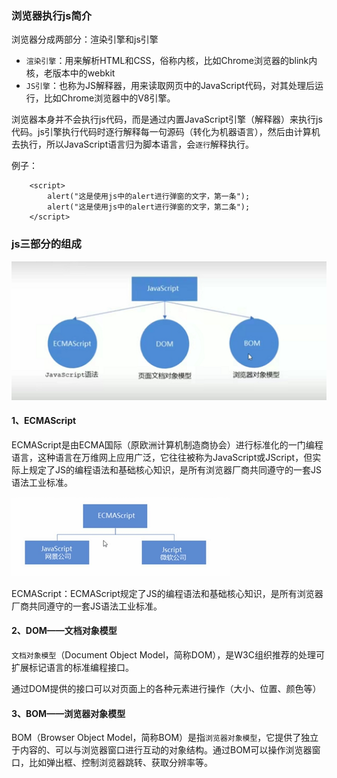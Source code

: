 ### 浏览器执行js简介

浏览器分成两部分：渲染引擎和js引擎

- `渲染引擎`：用来解析HTML和CSS，俗称内核，比如Chrome浏览器的blink内核，老版本中的webkit
- `JS引擎`：也称为JS解释器，用来读取网页中的JavaScript代码，对其处理后运行，比如Chrome浏览器中的V8引擎。



浏览器本身并不会执行js代码，而是通过内置JavaScript引擎（解释器）来执行js代码。js引擎执行代码时逐行解释每一句源码（转化为机器语言），然后由计算机去执行，所以JavaScript语言归为脚本语言，会`逐行`解释执行。



例子：

```
    <script>
        alert("这是使用js中的alert进行弹窗的文字，第一条");
        alert("这是使用js中的alert进行弹窗的文字，第二条");
    </script>
```





### js三部分的组成



![image-20211203083830422](02浏览器执行js过程和js三部分组成.assets/image-20211203083830422.png)

#### 1、ECMAScript

ECMAScript是由ECMA国际（原欧洲计算机制造商协会）进行标准化的一门编程语言，这种语言在万维网上应用广泛，它往往被称为JavaScript或JScript，但实际上规定了JS的编程语法和基础核心知识，是所有浏览器厂商共同遵守的一套JS语法工业标准。



![image-20211203104237116](02浏览器执行js过程和js三部分组成.assets/image-20211203104237116.png)

ECMAScript：ECMAScript规定了JS的编程语法和基础核心知识，是所有浏览器厂商共同遵守的一套JS语法工业标准。



#### 2、DOM——文档对象模型

`文档对象模型`（Document Object Model，简称DOM），是W3C组织推荐的处理可扩展标记语言的标准编程接口。

通过DOM提供的接口可以对页面上的各种元素进行操作（大小、位置、颜色等）



#### 3、BOM——浏览器对象模型

BOM（Browser Object Model，简称BOM）是指`浏览器对象模型`，它提供了独立于内容的、可以与浏览器窗口进行互动的对象结构。通过BOM可以操作浏览器窗口，比如弹出框、控制浏览器跳转、获取分辨率等。

